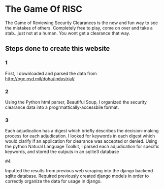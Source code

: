 # The Game Of RISC

The Game of Reviewing Security Clearances is the new and fun way to see the mistakes of others. Completely free to play, come on over and take a stab...just not at a human. You wont get a clearance that way.

## Steps done to create this website

### 1

First, I downloaded and parsed the data from http://ogc.osd.mil/doha/industrial/

### 2 

Using the Python html parser, Beautiful Soup, I organized the security clearance data into a progrmattically-accessbile format.

### 3

Each adjudication has a digest which briefly describes the decision-making process for each adjudication. I looked for keywords in each digest which would clarify if an application for clearance was accepted or denied. Using the python Natural Language Toolkit, I parsed each adjudication for specific keywords, and stored the outputs in an sqlite3 database

#4

Inputted the results from previous web scraping into the django backend sqlite database. Required previously created django models in order to correctly organize the data for usage in django.